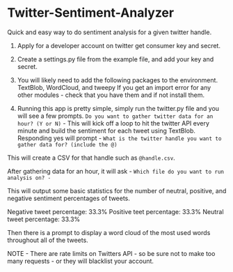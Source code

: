 # Twitter-Sentiment-Analyzer

Quick and easy way to do sentiment analysis for a given twitter handle. 

1. Apply for a developer account on twitter get consumer key and secret.

2. Create a settings.py file from the example file, and add your key and secret.

3. You will likely need to add the following packages to the environment.
  TextBlob, WordCloud, and tweepy
  If you get an import error for any other modules - check that you have them and if not install them.
  
4. Running this app is pretty simple, simply run the twitter.py file and you will see a few prompts.
  `Do you want to gather twitter data for an hour? (Y or N)` - This will kick off a loop to hit the twitter API every minute and build the sentiment for each tweet using TextBlob.
  Responding yes will prompt - `What is the twitter handle you want to gather data for? (include the @)` 
  
  This will create a CSV for that handle such as `@handle.csv`.
  
  After gathering data for an hour, it will ask - `Which file do you want to run analysis on? - `
  
  This will output some basic statistics for the number of neutral, positive, and negative sentiment percentages of tweets.
  
  Negative tweet percentage: 33.3%
  Positive teet percentage: 33.3%
  Neutral tweet percentage: 33.3%
  
  Then there is a prompt to display a word cloud of the most used words throughout all of the tweets.
  
  NOTE - There are rate limits on Twitters API - so be sure not to make too many requests - or they will blacklist your account.
  
